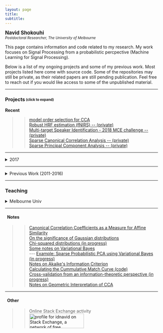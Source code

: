 ```yaml
---
layout: page
title: 
subtitle:  
---
```

**<span style="font-size:larger;">Navid Shokouhi</span>**<br/>
*<sup>Postdoctoral Researcher, The University of Melbourne</sup>*

This page contains information and code related to my research. My work focuses on Signal Processing from a probabilistic percpective (Machine Learning for Signal Processing).

Below is a list of my ongoing projects and some of my previous work. Most projects listed here come with source code. Some of the repositories may still be private, as their related papers are still pending publication. Feel free to reach out if you would like access to some of the unpublished material.

------

### Projects<sub><sup> (click to expand)</sup></sub>

**Recent**<br/>
>>   <a href="https://github.com/idnavid/selectOrder_public">model order selection for CCA</a><br/>
>>   <a href="https://github.com/idnavid/robustHRF">Robust HRF estimation (fNIRS) -- (private)</a><br/>
>>   <a href="https://github.com/idnavid/multispeaker_openset">Multi-target Speaker Identification - 2018 MCE challenge -- (private)</a><br/>
>>   <a href="https://github.com/idnavid/sparse_CCA">Sparse Canonical Correlation Analysis -- (private)</a><br/>
>>   <a href="https://github.com/idnavid/sparse_PCA">Sparse Principal Component Analysis -- (private)</a><br/>

------
<details><summary>
   2017
</summary>
   <a href="https://github.com/idnavid/RBFadapt">RBF Neural Networks -- (private)</a><br/>
   <a href="https://github.com/idnavid/selectOrder_public">model order selection</a><br/>
   <a href="http://ieeexplore.ieee.org/document/8290677/">2D-Whitening for face recognition</a><br/>
   <a href="https://github.com/idnavid/spkr_diarization">Speaker Diarization (python)</a><br/>
</details>

------
<details><summary>
   Previous Work (2011-2016)
</summary>
PhD (UT Dallas, 2017) dissertation: Speaker Recognition and Diarization in Multi-Speaker Signals. A link to my dissertation can be found <a href="https://github.com/idnavid/dissertation/blob/master/SHOKOUHI-DISSERTATION-2017-rev3.pdf">here.</a><br/>
   Some code excerpts from my PhD work:
   Overlapped Speech Detection <a href="https://github.com/idnavid/pyknograms">(code)</a> and <a href="https://ieeexplore.ieee.org/document/7872488/">(paper)</a><br/>
    <a href="https://github.com/cyu0913/CRSS-SpkrDiar">UTDallas-CRSS Speaker Diarization tool-box -- (private)</a><br/>
    <a href="https://github.com/idnavid/speech_activity_detection">Speech Activity Detection for UT-Dallas projects</a><br/>
    <a href="https://github.com/idnavid/py_vad_tool">light-weight Speech Activity Detection</a><br/>
    <a href="https://github.com/idnavid/sre2016">Speaker verification (includes code additions to Kaldi: NDA, Clustering, DCF calculations</a><br/>   
</details>

------
### Teaching
<details><summary>
   Melbourne Univ
</summary>
   <a href="https://github.com/idnavid/imageprocessing_elen90076">Digital Image Processing ELEN90076</a> -- Only available for ELEN90076 students. 
</details>

------
#### &nbsp;&nbsp;Notes
>> [Canonical Correlation Coefficients as a Measure for Affine Similarity](https://github.com/idnavid/misc/blob/master/comparingSimilarityMeasures.ipynb)<br/>
>> [On the significance of Gaussian distributions](https://github.com/idnavid/misc/blob/master/Gaussian_approximation.md)<br/>
>> [Chi-squared distributions (in progress)](NA)<br/>
>> [Some notes on Variational Bayes](https://github.com/idnavid/misc/blob/master/variationalbayes_doc1.ipynb)<br/>
   --- [Example: Sparse Probabilistic PCA using Variational Bayes (in progress)](na)<br/>
>> [Notes on Akaike's Information Criterion](https://github.com/idnavid/misc/blob/master/deriving_aic.pdf)<br/>
>> [Calculating the Cummulative Match Curve (code)](https://github.com/idnavid/misc/blob/master/plot_cmc.m)<br/>
>> [Cross-validation from an information-theoretic perspective (in progress)](na)<br/>
>> [Notes on Geometric Interpretation of CCA](https://github.com/idnavid/misc/blob/master/cca_geometricinterp.ipynb)<br/>

------
#### &nbsp;&nbsp;Other<br/>
>> Online Stack Exchange activity<br/>
>> <a href="https://stackexchange.com/users/1800970/idnavid?tab=accounts"><img src="https://stackexchange.com/users/flair/1800970.png" width="180" height="48" alt="profile for idnavid on Stack Exchange, a network of free, community-driven Q&amp;A sites" title="profile for idnavid on Stack Exchange, a network of free, community-driven Q&amp;A sites" /></a> <br/>
